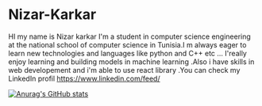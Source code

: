 # Nizar-Karkar
HI my name is Nizar karkar I'm a student in computer science engineering at the national school of computer science in Tunisia.I m always eager to learn new technologies and languages like python and C++ etc ... I'really enjoy learning and building models in machine learning .Also i have skills in web developement and i'm able to use react library .You can check my LinkedIn profil https://www.linkedin.com/feed/ 

[![Anurag's GitHub stats](https://github-readme-stats.vercel.app/api?username=Nizar_Karkar)](https://github.com/anuraghazra/github-readme-stats)
